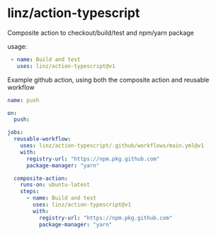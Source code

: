 # linz/action-typescript

Composite action to checkout/build/test and npm/yarn package

usage: 

```yaml
 - name: Build and test
   uses: linz/action-typescript@v1
```

Example github action, using both the composite action and reusable workflow

```yaml
name: push

on: 
  push:

jobs:
  reusable-workflow:
    uses: linz/action-typescript/.github/workflows/main.yml@v1
    with:
      registry-url: "https://npm.pkg.github.com"
      package-manager: "yarn"

  composite-action:
    runs-on: ubuntu-latest
    steps: 
      - name: Build and test
        uses: linz/action-typescript@v1
        with:
          registry-url: "https://npm.pkg.github.com"
          package-manager: "yarn"
```